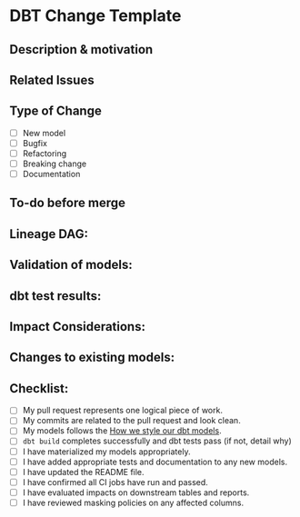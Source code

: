 # DBT Change Template
<!---
See a demo of this PR template in use: https://github.com/DataRecce/jaffle_shop_duckdb/pull/1
Adapted from the official dbt pull request template: https://docs.getdbt.com/blog/analytics-pull-request-template
For a detailed explanation of this template please refer to: https://medium.com/inthepipeline/de06f12fc38d
-->

<!---
Provide a short summary in the Title above. Examples of good PR titles:
* "Feature: add so-and-so models"
* "Fix: deduplicate such-and-such"
* "Update: dbt version 0.13.0"
-->

## Description & motivation
<!---
Describe your changes, and why you're making them. Include what your expected outcomes and impact on the data will be.
-->

## Related Issues
<!---
Link to any related GitHub issues, internal tickets, or team chats that will help clarify the background of this PR and add more context to your work.
-->

## Type of Change
<!-- 
Classify the type of change you're working on to help the reviewer know what they should look out for
-->
- [ ] New model
- [ ] Bugfix
- [ ] Refactoring
- [ ] Breaking change
- [ ] Documentation

## To-do before merge
<!---
(Optional -- remove this section if not needed)
Include any notes about things that need to happen before this PR is merged, e.g.:
- [ ] Change the base branch
- [ ] Update dbt Cloud jobs
- [ ] Ensure PR #56 is merged
-->

## Lineage DAG:
<!---
Include a screenshot of the relevant section of the updated DAG. You can access
your version of the DAG by running `dbt docs generate && dbt docs serve`.
Include a DataRecce.io Lineage Diff to only show the modified and potentially impacted section of the DAQ.  
-->

## Validation of models:
<!---
Include any output that confirms that the models do what is expected. This might
be a link to an in-development dashboard in your BI tool, or a query that
compares an existing model with a new one.

Use screenshots of queries and results that demonstrate the impact of your changes. 

Use the DataRecce.io toolkit to show how models have changed between dev and prod. Include ad-hoc queries, data profiling results, or schema and row count diffs where relevant.
-->

## dbt test results:
<!---
Post the output from your dbt tests here.
-->

## Impact Considerations:
<!---
If there are any downstream models impacted as a result of your work, include validation
that these models have/have not been impacted and what considerations are required,
such as notifying stakeholders.
As with validation of models, use screenshots and queries to illustrate the impact.
-->

## Changes to existing models:
<!---
Include this section if you are changing any existing models. Link any related
pull requests on your BI tool, or instructions for merge (e.g. whether old
models should be dropped after merge, or whether a full-refresh run is required)
-->

## Checklist:
<!---
This checklist is mostly useful as a reminder of small things that can easily be
forgotten – it is meant as a helpful tool rather than hoops to jump through.
Put an `x` in all the items that apply, make notes next to any that haven't been
addressed, and remove any items that are not relevant to this PR.
-->
- [ ] My pull request represents one logical piece of work.
- [ ] My commits are related to the pull request and look clean.
- [ ] My models follows the [How we style our dbt models](https://docs.getdbt.com/best-practices/how-we-style/1-how-we-style-our-dbt-models).
- [ ] `dbt build` completes successfully and dbt tests pass (if not, detail why)
- [ ] I have materialized my models appropriately.
- [ ] I have added appropriate tests and documentation to any new models.
- [ ] I have updated the README file.
- [ ] I have confirmed all CI jobs have run and passed.
- [ ] I have evaluated impacts on downstream tables and reports.
- [ ] I have reviewed masking policies on any affected columns.